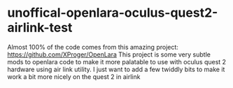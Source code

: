 # unoffical-openlara-oculus-quest2-airlink-test
Almost 100% of the code comes from this amazing project: https://github.com/XProger/OpenLara
This project is some very subtle mods to openlara code to make it more palatable to use with oculus quest 2 hardware using air link utility.
I just want to add a few twiddly bits to make it work a bit more nicely on the quest 2 in airlink
